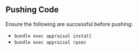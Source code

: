 ## Pushing Code

Ensure the following are successful before pushing:

* `bundle exec appraisal install`
* `bundle exec appraisal rpsec`